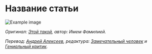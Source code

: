 # Название статьи

![Example image](img/example.jpg)

_Оригинал: [Этой такой](http://google.com/), автор: Имем Фамилией._

_Перевод: [Андрей Алексеев](https://github.com/aalexeev239/), редактура: [Замечательный человек](http://google.com/) и [Гениальный критик](http://google.com/)._

